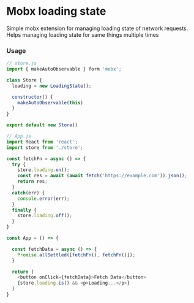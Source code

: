 # Mobx loading state

Simple mobx extension for managing loading state of network requests. Helps managing loading state for same things multiple times

### Usage

```js
// store.js
import { makeAutoObservable } form 'mobx';

class Store {
  loading = new LoadingState();

  constructor() {
    makeAutoObservable(this)
  }
}

export default new Store()

// App.js
import React from 'react';
import store from './store';

const fetchFn = async () => {
  try {
    store.loading.on();
    const res = await (await fetch('https://example.com')).json();
    return res;
  }
  catch(err) {
    console.error(err);
  }
  finally {
    store.loading.off();
  }
}

const App = () => {

  const fetchData = async () => {
    Promise.allSettled([fetchFn(), fetchFn()]);
  }

  return (
    <button onClick={fetchData}>Fetch Data</button>
    {store.loading.is() && <p>Loading...</p>}
  )
}
```